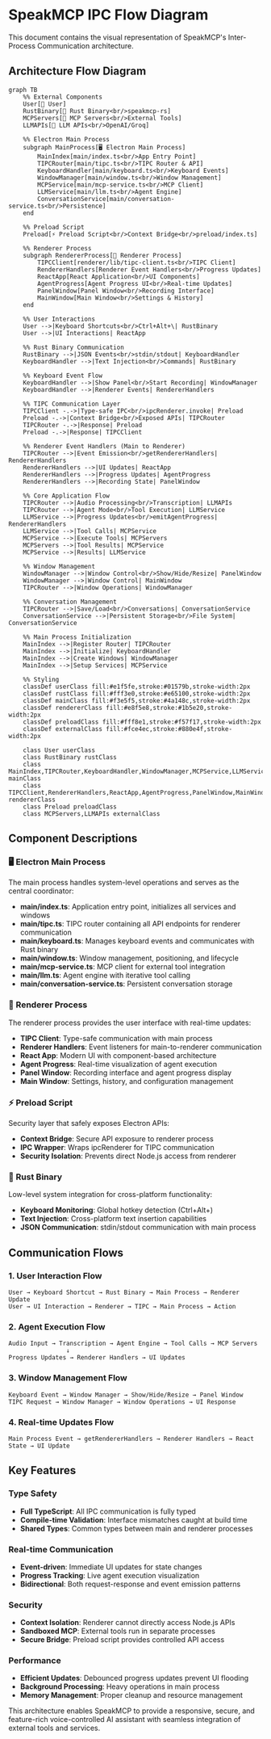 # SpeakMCP IPC Flow Diagram

This document contains the visual representation of SpeakMCP's Inter-Process Communication architecture.

## Architecture Flow Diagram

```mermaid
graph TB
    %% External Components
    User[👤 User]
    RustBinary[🦀 Rust Binary<br/>speakmcp-rs]
    MCPServers[🔧 MCP Servers<br/>External Tools]
    LLMAPIs[🤖 LLM APIs<br/>OpenAI/Groq]
    
    %% Electron Main Process
    subgraph MainProcess[🖥️ Electron Main Process]
        MainIndex[main/index.ts<br/>App Entry Point]
        TIPCRouter[main/tipc.ts<br/>TIPC Router & API]
        KeyboardHandler[main/keyboard.ts<br/>Keyboard Events]
        WindowManager[main/window.ts<br/>Window Management]
        MCPService[main/mcp-service.ts<br/>MCP Client]
        LLMService[main/llm.ts<br/>Agent Engine]
        ConversationService[main/conversation-service.ts<br/>Persistence]
    end
    
    %% Preload Script
    Preload[⚡ Preload Script<br/>Context Bridge<br/>preload/index.ts]
    
    %% Renderer Process
    subgraph RendererProcess[🎨 Renderer Process]
        TIPCClient[renderer/lib/tipc-client.ts<br/>TIPC Client]
        RendererHandlers[Renderer Event Handlers<br/>Progress Updates]
        ReactApp[React Application<br/>UI Components]
        AgentProgress[Agent Progress UI<br/>Real-time Updates]
        PanelWindow[Panel Window<br/>Recording Interface]
        MainWindow[Main Window<br/>Settings & History]
    end
    
    %% User Interactions
    User -->|Keyboard Shortcuts<br/>Ctrl+Alt+\| RustBinary
    User -->|UI Interactions| ReactApp
    
    %% Rust Binary Communication
    RustBinary -->|JSON Events<br/>stdin/stdout| KeyboardHandler
    KeyboardHandler -->|Text Injection<br/>Commands| RustBinary
    
    %% Keyboard Event Flow
    KeyboardHandler -->|Show Panel<br/>Start Recording| WindowManager
    KeyboardHandler -->|Renderer Events| RendererHandlers
    
    %% TIPC Communication Layer
    TIPCClient -.->|Type-safe IPC<br/>ipcRenderer.invoke| Preload
    Preload -.->|Context Bridge<br/>Exposed APIs| TIPCRouter
    TIPCRouter -.->|Response| Preload
    Preload -.->|Response| TIPCClient
    
    %% Renderer Event Handlers (Main to Renderer)
    TIPCRouter -->|Event Emission<br/>getRendererHandlers| RendererHandlers
    RendererHandlers -->|UI Updates| ReactApp
    RendererHandlers -->|Progress Updates| AgentProgress
    RendererHandlers -->|Recording State| PanelWindow
    
    %% Core Application Flow
    TIPCRouter -->|Audio Processing<br/>Transcription| LLMAPIs
    TIPCRouter -->|Agent Mode<br/>Tool Execution| LLMService
    LLMService -->|Progress Updates<br/>emitAgentProgress| RendererHandlers
    LLMService -->|Tool Calls| MCPService
    MCPService -->|Execute Tools| MCPServers
    MCPServers -->|Tool Results| MCPService
    MCPService -->|Results| LLMService
    
    %% Window Management
    WindowManager -->|Window Control<br/>Show/Hide/Resize| PanelWindow
    WindowManager -->|Window Control| MainWindow
    TIPCRouter -->|Window Operations| WindowManager
    
    %% Conversation Management
    TIPCRouter -->|Save/Load<br/>Conversations| ConversationService
    ConversationService -->|Persistent Storage<br/>File System| ConversationService
    
    %% Main Process Initialization
    MainIndex -->|Register Router| TIPCRouter
    MainIndex -->|Initialize| KeyboardHandler
    MainIndex -->|Create Windows| WindowManager
    MainIndex -->|Setup Services| MCPService
    
    %% Styling
    classDef userClass fill:#e1f5fe,stroke:#01579b,stroke-width:2px
    classDef rustClass fill:#fff3e0,stroke:#e65100,stroke-width:2px
    classDef mainClass fill:#f3e5f5,stroke:#4a148c,stroke-width:2px
    classDef rendererClass fill:#e8f5e8,stroke:#1b5e20,stroke-width:2px
    classDef preloadClass fill:#fff8e1,stroke:#f57f17,stroke-width:2px
    classDef externalClass fill:#fce4ec,stroke:#880e4f,stroke-width:2px
    
    class User userClass
    class RustBinary rustClass
    class MainIndex,TIPCRouter,KeyboardHandler,WindowManager,MCPService,LLMService,ConversationService mainClass
    class TIPCClient,RendererHandlers,ReactApp,AgentProgress,PanelWindow,MainWindow rendererClass
    class Preload preloadClass
    class MCPServers,LLMAPIs externalClass
```

## Component Descriptions

### 🖥️ Electron Main Process
The main process handles system-level operations and serves as the central coordinator:

- **main/index.ts**: Application entry point, initializes all services and windows
- **main/tipc.ts**: TIPC router containing all API endpoints for renderer communication
- **main/keyboard.ts**: Manages keyboard events and communicates with Rust binary
- **main/window.ts**: Window management, positioning, and lifecycle
- **main/mcp-service.ts**: MCP client for external tool integration
- **main/llm.ts**: Agent engine with iterative tool calling
- **main/conversation-service.ts**: Persistent conversation storage

### 🎨 Renderer Process
The renderer process provides the user interface with real-time updates:

- **TIPC Client**: Type-safe communication with main process
- **Renderer Handlers**: Event listeners for main-to-renderer communication
- **React App**: Modern UI with component-based architecture
- **Agent Progress**: Real-time visualization of agent execution
- **Panel Window**: Recording interface and agent progress display
- **Main Window**: Settings, history, and configuration management

### ⚡ Preload Script
Security layer that safely exposes Electron APIs:

- **Context Bridge**: Secure API exposure to renderer process
- **IPC Wrapper**: Wraps ipcRenderer for TIPC communication
- **Security Isolation**: Prevents direct Node.js access from renderer

### 🦀 Rust Binary
Low-level system integration for cross-platform functionality:

- **Keyboard Monitoring**: Global hotkey detection (Ctrl+Alt+\)
- **Text Injection**: Cross-platform text insertion capabilities
- **JSON Communication**: stdin/stdout communication with main process

## Communication Flows

### 1. User Interaction Flow
```
User → Keyboard Shortcut → Rust Binary → Main Process → Renderer Update
User → UI Interaction → Renderer → TIPC → Main Process → Action
```

### 2. Agent Execution Flow
```
Audio Input → Transcription → Agent Engine → Tool Calls → MCP Servers
                ↓
Progress Updates → Renderer Handlers → UI Updates
```

### 3. Window Management Flow
```
Keyboard Event → Window Manager → Show/Hide/Resize → Panel Window
TIPC Request → Window Manager → Window Operations → UI Response
```

### 4. Real-time Updates Flow
```
Main Process Event → getRendererHandlers → Renderer Handlers → React State → UI Update
```

## Key Features

### Type Safety
- **Full TypeScript**: All IPC communication is fully typed
- **Compile-time Validation**: Interface mismatches caught at build time
- **Shared Types**: Common types between main and renderer processes

### Real-time Communication
- **Event-driven**: Immediate UI updates for state changes
- **Progress Tracking**: Live agent execution visualization
- **Bidirectional**: Both request-response and event emission patterns

### Security
- **Context Isolation**: Renderer cannot directly access Node.js APIs
- **Sandboxed MCP**: External tools run in separate processes
- **Secure Bridge**: Preload script provides controlled API access

### Performance
- **Efficient Updates**: Debounced progress updates prevent UI flooding
- **Background Processing**: Heavy operations in main process
- **Memory Management**: Proper cleanup and resource management

This architecture enables SpeakMCP to provide a responsive, secure, and feature-rich voice-controlled AI assistant with seamless integration of external tools and services.
